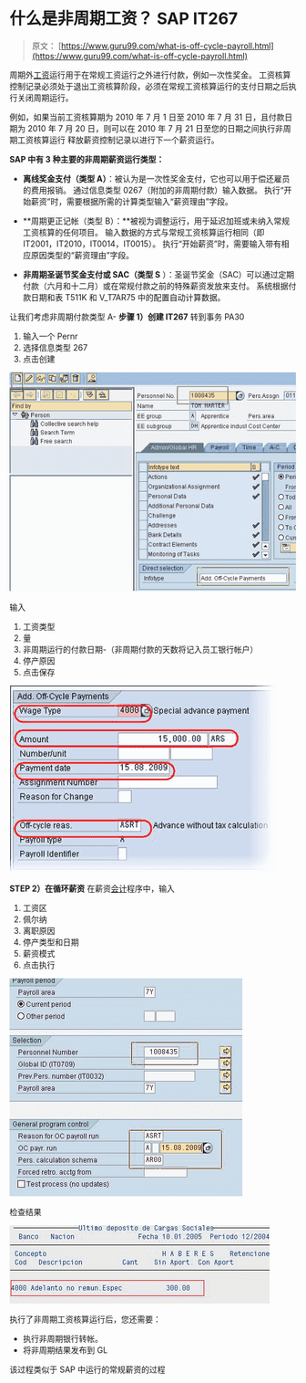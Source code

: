 # 什么是非周期工资？ SAP IT267

> 原文： [https://www.guru99.com/what-is-off-cycle-payroll.html](https://www.guru99.com/what-is-off-cycle-payroll.html)

周期外[工资](/sap-payroll.html)运行用于在常规工资运行之外进行付款，例如一次性奖金。 工资核算控制记录必须处于退出工资核算阶段，必须在常规工资核算运行的支付日期之后执行关闭周期运行。

例如，如果当前工资核算期为 2010 年 7 月 1 日至 2010 年 7 月 31 日，且付款日期为 2010 年 7 月 20 日，则可以在 2010 年 7 月 21 日至您的日期之间执行非周期工资核算运行 释放薪资控制记录以进行下一个薪资运行。

**SAP 中有 3 种主要的非周期薪资运行类型：**

*   **离线奖金支付（类型 A）**：被认为是一次性奖金支付，它也可以用于偿还雇员的费用报销。 通过信息类型 0267（附加的非周期付款）输入数据。 执行“开始薪资”时，需要根据所需的计算类型输入“薪资理由”字段。

*   **周期更正记帐（类型 B）：**被视为调整运行，用于延迟加班或未纳入常规工资核算的任何项目。 输入数据的方式与常规工资核算运行相同（即 IT2001，IT2010，IT0014，IT0015）。 执行“开始薪资”时，需要输入带有相应原因类型的“薪资理由”字段。

*   **非周期圣诞节奖金支付或 SAC（类型 S** ）：圣诞节奖金（SAC）可以通过定期付款（六月和十二月）或在常规付款之前的特殊薪资发放来支付。 系统根据付款日期和表 T511K 和 V_T7AR75 中的配置自动计算数据。

让我们考虑非周期付款类型 A-
**步骤 1）创建 IT267**
转到事务 PA30

1.  输入一个 Pernr
2.  选择信息类型 267
3.  点击创建

![](img/fdebe025e878da82603ba293dfd7a6cb.png "IT264")

输入

1.  工资类型
2.  量
3.  非周期运行的付款日期-（非周期付款的天数将记入员工银行帐户）
4.  停产原因
5.  点击保存

![](img/782a2c06b767aa5164ef69e97ee066b0.png "IT264-details")

**STEP 2）在循环薪资**
在薪资[会计](/accounting.html)程序中，输入

1.  工资区
2.  佩尔纳
3.  离职原因
4.  停产类型和日期
5.  薪资模式
6.  点击执行

![](img/9b6d04b3a2343bde10784f0eda01e46a.png "Offcycle-payroll-run")

检查结果

![](img/bd1b1c7ecad35bdf805b756cfa87b743.png "Offcycle-payroll-slip")

执行了非周期工资核算运行后，您还需要：

*   执行非周期银行转帐。
*   将非周期结果发布到 GL

该过程类似于 SAP 中运行的常规薪资的过程